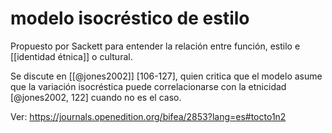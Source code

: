 # modelo isocréstico de estilo
Propuesto por Sackett para entender la relación entre función, estilo e [[identidad étnica]] o cultural.

Se discute en [[@jones2002]] [106-127], quien critica que el modelo asume que la variación isocréstica puede correlacionarse con la etnicidad [@jones2002, 122] cuando no es el caso.

Ver: https://journals.openedition.org/bifea/2853?lang=es#tocto1n2

